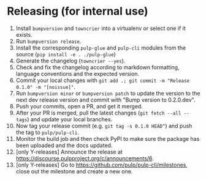 # Releasing (for internal use)

1. Install `bumpversion` and `towncrier` into a virtualenv or select one if it exists.
1. Run `bumpversion release`.
1. Install the corresponding `pulp-glue` and `pulp-cli` modules from the source (`pip install -e . ./pulp-glue`)
1. Generate the changelog (`towncrier --yes`).
1. Check and fix the changelog according to markdown formatting, language conventions and the expected version.
1. Commit your local changes with `git add .; git commit -m "Release 0.1.0" -m "[noissue]"`.
1. Run `bumpversion minor` or `bumpversion patch` to update the version to the next dev release version and commit with "Bump version to 0.2.0.dev".
1. Push your commits, open a PR, and get it merged.
1. After your PR is merged, pull the latest changes (`git fetch --all --tags`) and update your local branches.
1. Now tag your release commit (e.g. `git tag -s 0.1.0 HEAD^`) and push the tag to `pulp/pulp-cli`.
1. Monitor the build job and then check PyPI to make sure the package has been uploaded and the docs updated.
1. [only Y-releases] Announce the release at https://discourse.pulpproject.org/c/announcements/6.
1. [only Y-releases] Go to https://github.com/pulp/pulp-cli/milestones, close out the milestone and create a new one.
